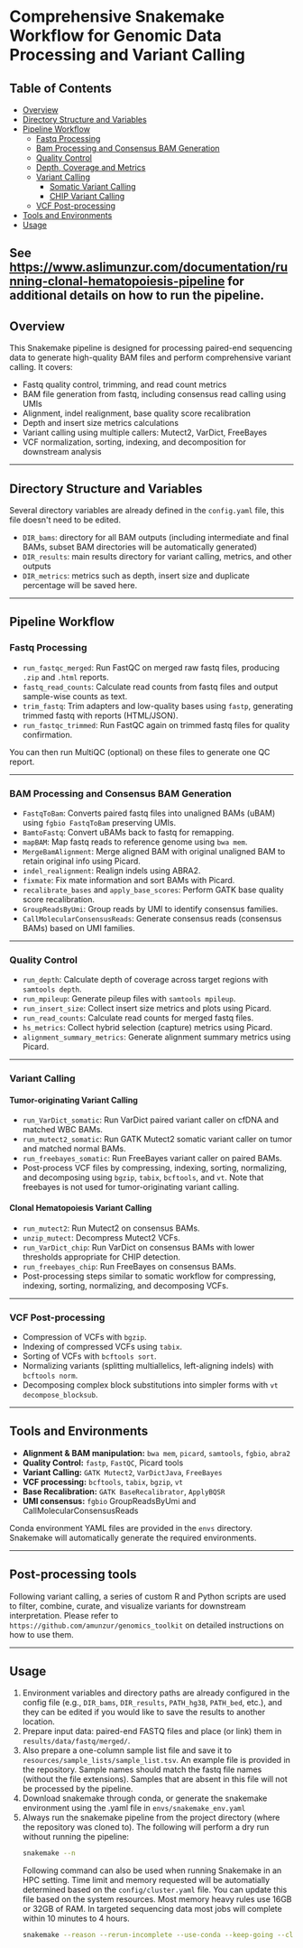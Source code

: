 # Comprehensive Snakemake Workflow for Genomic Data Processing and Variant Calling

## Table of Contents

- [Overview](#overview)  
- [Directory Structure and Variables](#directory-structure-and-variables)  
- [Pipeline Workflow](#pipeline-workflow)  
  - [Fastq Processing](#fastq-processing)  
  - [Bam Processing and Consensus BAM Generation](#bam-processing-and-consensus-bam-generation)  
  - [Quality Control](#quality-control)  
  - [Depth, Coverage and Metrics](#depth-coverage-and-metrics)  
  - [Variant Calling](#variant-calling)  
    - [Somatic Variant Calling](#somatic-variant-calling)  
    - [CHIP Variant Calling](#chip-variant-calling)  
  - [VCF Post-processing](#vcf-post-processing)  
- [Tools and Environments](#tools-and-environments)  
- [Usage](#usage)  

See https://www.aslimunzur.com/documentation/running-clonal-hematopoiesis-pipeline for additional details on how to run the pipeline.
---

## Overview

This Snakemake pipeline is designed for processing paired-end sequencing data to generate high-quality BAM files and perform comprehensive variant calling. It covers:

- Fastq quality control, trimming, and read count metrics  
- BAM file generation from fastq, including consensus read calling using UMIs  
- Alignment, indel realignment, base quality score recalibration  
- Depth and insert size metrics calculations  
- Variant calling using multiple callers: Mutect2, VarDict, FreeBayes  
- VCF normalization, sorting, indexing, and decomposition for downstream analysis
---

## Directory Structure and Variables

Several directory variables are already defined in the `config.yaml` file, this file doesn't need to be edited.

- `DIR_bams`: directory for all BAM outputs (including intermediate and final BAMs, subset BAM directories will be automatically generated)  
- `DIR_results`: main results directory for variant calling, metrics, and other outputs  
- `DIR_metrics`: metrics such as depth, insert size and duplicate percentage will be saved here.
---

## Pipeline Workflow

### Fastq Processing

- `run_fastqc_merged`: Run FastQC on merged raw fastq files, producing `.zip` and `.html` reports.  
- `fastq_read_counts`: Calculate read counts from fastq files and output sample-wise counts as text.  
- `trim_fastq`: Trim adapters and low-quality bases using `fastp`, generating trimmed fastq with reports (HTML/JSON).  
- `run_fastqc_trimmed`: Run FastQC again on trimmed fastq files for quality confirmation.

You can then run MultiQC (optional) on these files to generate one QC report.

---

### BAM Processing and Consensus BAM Generation

- `FastqToBam`: Converts paired fastq files into unaligned BAMs (uBAM) using `fgbio FastqToBam` preserving UMIs.  
- `BamtoFastq`: Convert uBAMs back to fastq for remapping.  
- `mapBAM`: Map fastq reads to reference genome using `bwa mem`.  
- `MergeBamAlignment`: Merge aligned BAM with original unaligned BAM to retain original info using Picard.  
- `indel_realignment`: Realign indels using ABRA2.  
- `fixmate`: Fix mate information and sort BAMs with Picard.  
- `recalibrate_bases` and `apply_base_scores`: Perform GATK base quality score recalibration.  
- `GroupReadsByUmi`: Group reads by UMI to identify consensus families.  
- `CallMolecularConsensusReads`: Generate consensus reads (consensus BAMs) based on UMI families.

---

### Quality Control

- `run_depth`: Calculate depth of coverage across target regions with `samtools depth`.  
- `run_mpileup`: Generate pileup files with `samtools mpileup`.  
- `run_insert_size`: Collect insert size metrics and plots using Picard.  
- `run_read_counts`: Calculate read counts for merged fastq files.  
- `hs_metrics`: Collect hybrid selection (capture) metrics using Picard.  
- `alignment_summary_metrics`: Generate alignment summary metrics using Picard.

---

### Variant Calling

#### Tumor-originating Variant Calling

- `run_VarDict_somatic`: Run VarDict paired variant caller on cfDNA and matched WBC BAMs.  
- `run_mutect2_somatic`: Run GATK Mutect2 somatic variant caller on tumor and matched normal BAMs.  
- `run_freebayes_somatic`: Run FreeBayes variant caller on paired BAMs.  
- Post-process VCF files by compressing, indexing, sorting, normalizing, and decomposing using `bgzip`, `tabix`, `bcftools`, and `vt`. Note that freebayes is not used for tumor-originating variant calling.

#### Clonal Hematopoiesis Variant Calling

- `run_mutect2`: Run Mutect2 on consensus BAMs.  
- `unzip_mutect`: Decompress Mutect2 VCFs.  
- `run_VarDict_chip`: Run VarDict on consensus BAMs with lower thresholds appropriate for CHIP detection.  
- `run_freebayes_chip`: Run FreeBayes on consensus BAMs.  
- Post-processing steps similar to somatic workflow for compressing, indexing, sorting, normalizing, and decomposing VCFs.

---

### VCF Post-processing

- Compression of VCFs with `bgzip`.  
- Indexing of compressed VCFs using `tabix`.  
- Sorting of VCFs with `bcftools sort`.  
- Normalizing variants (splitting multiallelics, left-aligning indels) with `bcftools norm`.  
- Decomposing complex block substitutions into simpler forms with `vt decompose_blocksub`.

---

## Tools and Environments

- **Alignment & BAM manipulation:** `bwa mem`, `picard`, `samtools`, `fgbio`, `abra2`  
- **Quality Control:** `fastp`, `FastQC`, Picard tools  
- **Variant Calling:** `GATK Mutect2`, `VarDictJava`, `FreeBayes`  
- **VCF processing:** `bcftools`, `tabix`, `bgzip`, `vt`  
- **Base Recalibration:** `GATK BaseRecalibrator`, `ApplyBQSR`  
- **UMI consensus:** `fgbio` GroupReadsByUmi and CallMolecularConsensusReads  

Conda environment YAML files are provided in the `envs` directory. Snakemake will automatically generate the required environments.

---

## Post-processing tools

Following variant calling, a series of custom R and Python scripts are used to filter, combine, curate, and visualize variants for downstream interpretation. Please refer to `https://github.com/amunzur/genomics_toolkit` on detailed instructions on how to use them.

---

## Usage

1. Environment variables and directory paths are already configured in the config file (e.g., `DIR_bams`, `DIR_results`, `PATH_hg38`, `PATH_bed`, etc.), and they can be edited if you would like to save the results to another location.  
2. Prepare input data: paired-end FASTQ files and place (or link) them in `results/data/fastq/merged/`. 
3. Also prepare a  one-column sample list file and save it to `resources/sample_lists/sample_list.tsv`. An example file is provided in the repository. Sample names should match the fastq file names (without the file extensions). Samples that are absent in this file will not be processed by the pipeline.
4. Download snakemake through conda, or generate the snakemake environment using the .yaml file in `envs/snakemake_env.yaml`
5. Always run the snakemake pipeline from the project directory (where the repository was cloned to). The following will perform a dry run without running the pipeline:
   ```bash
   snakemake --n
   ```
   Following command can also be used when running Snakemake in an HPC setting. Time limit and memory requested will be automatially determined based on the `config/cluster.yaml` file. You can update this file based on the system resources. Most memory heavy rules use 16GB or 32GB of RAM. In targeted sequencing data most jobs will complete within 10 minutes to 4 hours.
   ```bash
   snakemake --reason --rerun-incomplete --use-conda --keep-going --cluster-config config/cluster.yaml --cluster 'sbatch -N {cluster.nodes} -c {cluster.cpus-per-task} -o {cluster.output} --mem={cluster.mem} --time={cluster.time} --job-name={rule}' -j 100
   ```
